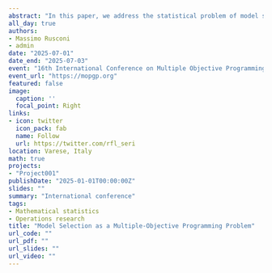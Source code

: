 ```yaml
---
abstract: "In this paper, we address the statistical problem of model selection, i.e. choosing a model from a set of candidates based on a sample of data. The problem is most commonly framed as a response to overfitting, that is the tendency of a model to fit the training data too closely, thereby failing to generalize well to new data or make reliable out-of-sample predictions. A standard approach to mitigating overfitting involves balancing model goodness-of-fit, typically measured by the objective function used in estimation, against model complexity, often quantified by the number of parameters. While most model selection methods aim to approximate or correct certain theoretical quantities in finite samples (e.g., the Kullback–Leibler divergence in the case of AIC), we propose an alternative approach. We formulate model selection as a multi-criteria optimization problem and apply the weighted sum method to balance competing objectives. We identify desirable asymptotic properties for model selection procedures and derive necessary and sufficient conditions on the weights that ensure these properties are satisfied. Additionally, we demonstrate that these conditions are closely connected to limit theorems for objective functions. Our results underscore the differences between model selection in nested model frameworks and in settings where models may be arbitrarily related."
all_day: true
authors:
- Massimo Rusconi
- admin
date: "2025-07-01"
date_end: "2025-07-03"
event: "16th International Conference on Multiple Objective Programming and Goal Programming"
event_url: "https://mopgp.org"
featured: false
image:
  caption: ''
  focal_point: Right
links:
- icon: twitter
  icon_pack: fab
  name: Follow
  url: https://twitter.com/rfl_seri
location: Varese, Italy
math: true
projects:
- "Project001"
publishDate: "2025-01-01T00:00:00Z"
slides: ""
summary: "International conference"
tags:
- Mathematical statistics
- Operations research
title: "Model Selection as a Multiple-Objective Programming Problem"
url_code: ""
url_pdf: ""
url_slides: ""
url_video: ""
---
```

